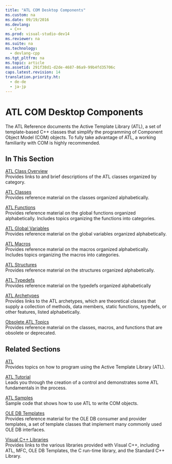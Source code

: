 ```yaml
---
title: "ATL COM Desktop Components"
ms.custom: na
ms.date: 09/19/2016
ms.devlang: 
  - C++
ms.prod: visual-studio-dev14
ms.reviewer: na
ms.suite: na
ms.technology: 
  - devlang-cpp
ms.tgt_pltfrm: na
ms.topic: article
ms.assetid: 291f38d1-d2de-4687-86a9-99b4fd35706c
caps.latest.revision: 14
translation.priority.ht: 
  - de-de
  - ja-jp
---
```

# ATL COM Desktop Components
The ATL Reference documents the Active Template Library (ATL), a set of template-based C++ classes that simplify the programming of Component Object Model (COM) objects. To fully take advantage of ATL, a working familiarity with COM is highly recommended.  
  
## In This Section  
 [ATL Class Overview](../vs140/ATL-Class-Overview.md)  
 Provides links to and brief descriptions of the ATL classes organized by category.  
  
 [ATL Classes](../vs140/ATL-Classes.md)  
 Provides reference material on the classes organized alphabetically.  
  
 [ATL Functions](../vs140/ATL-Functions.md)  
 Provides reference material on the global functions organized alphabetically. Includes topics organizing the functions into categories.  
  
 [ATL Global Variables](../vs140/ATL-Global-Variables.md)  
 Provides reference material on the global variables organized alphabetically.  
  
 [ATL Macros](../vs140/ATL-Macros.md)  
 Provides reference material on the macros organized alphabetically. Includes topics organizing the macros into categories.  
  
 [ATL Structures](../vs140/ATL-Structures.md)  
 Provides reference material on the structures organized alphabetically.  
  
 [ATL Typedefs](../vs140/ATL-Typedefs.md)  
 Provides reference material on the typedefs organized alphabetically  
  
 [ATL Archetypes](../vs140/ATL-Archetypes.md)  
 Provides links to the ATL archetypes, which are theoretical classes that supply a collection of methods, data members, static functions, typedefs, or other features, listed alphabetically.  
  
 [Obsolete ATL Topics](assetId:///7af0223d-148e-4a4c-bf9c-3e916a3b67ec)  
 Provides reference material on the classes, macros, and functions that are obsolete or deprecated.  
  
## Related Sections  
 [ATL](../vs140/Active-Template-Library--ATL--Concepts.md)  
 Provides topics on how to program using the Active Template Library (ATL).  
  
 [ATL Tutorial](../vs140/Active-Template-Library--ATL--Tutorial.md)  
 Leads you through the creation of a control and demonstrates some ATL fundamentals in the process.  
  
 [ATL Samples](../vs140/Visual-C---Samples.md)  
 Sample code that shows how to use ATL to write COM objects.  
  
 [OLE DB Templates](../vs140/OLE-DB-Templates.md)  
 Provides reference material for the OLE DB consumer and provider templates, a set of template classes that implement many commonly used OLE DB interfaces.  
  
 [Visual C++ Libraries](assetId:///fec23c40-10c0-4857-9cdc-33a3b99b30ae)  
 Provides links to the various libraries provided with Visual C++, including ATL, MFC, OLE DB Templates, the C run-time library, and the Standard C++ Library.